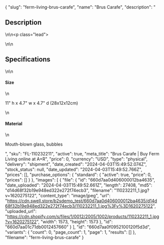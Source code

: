 {
  "slug": "ferm-living-brus-carafe",
  "name": "Brus Carafe",
  "description": "<h2>Description</h2>\n<!-- split -->\n<p class=\"lead\"> </p>\n<!-- split -->\n<h2>Specifications</h2>\n<!-- split -->\n<h4>Size</h4>\n<p>11\" h x 4.7\" w x 4.7\" d (28x12x12cm)</p>\n<h4>Material</h4>\n<p>Mouth-blown glass, bubbles</p>",
  "sku": "FL-110232211",
  "active": true,
  "meta_title": "Brus Carafe | Buy Ferm Living online at A+R",
  "price": 0,
  "currency": "USD",
  "type": "physical",
  "delivery": "shipment",
  "date_created": "2024-04-03T15:49:52.074Z",
  "stock_status": null,
  "date_updated": "2024-04-03T15:49:52.766Z",
  "prices": [],
  "purchase_options": {
    "standard": {
      "active": true,
      "price": 0,
      "prices": []
    }
  },
  "images": [
    {
      "file": {
        "id": "660d7aa0d406000012ba4635",
        "date_uploaded": "2024-04-03T15:49:52.661Z",
        "length": 27408,
        "md5": "d14d68f32b19e948ed322e272f74ecb3",
        "filename": "110232211_1.jpg?v=1620275122",
        "content_type": "image/jpeg",
        "url": "https://cdn.swell.store/b2sdemo_test/660d7aa0d406000012ba4635/d14d68f32b19e948ed322e272f74ecb3/110232211_1.jpg%3Fv%3D1620275122",
        "uploaded_url": "https://cdn.shopify.com/s/files/1/0012/2005/1002/products/110232211_1.jpg?v=1620275122",
        "width": 1573,
        "height": 1573
      },
      "id": "660d7aa01c71db0012457660"
    }
  ],
  "id": "660d7aa0f0952100120f5d3d",
  "variants": {
    "count": 0,
    "page_count": 1,
    "page": 1,
    "results": []
  },
  "filename": "ferm-living-brus-carafe"
}